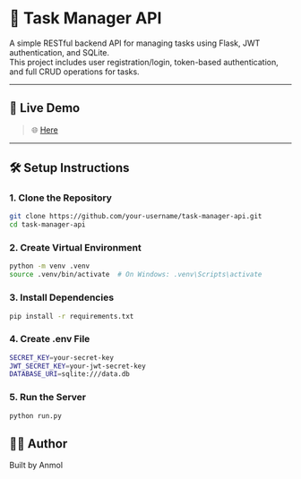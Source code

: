 # 📝 Task Manager API

A simple RESTful backend API for managing tasks using Flask, JWT authentication, and SQLite.  
This project includes user registration/login, token-based authentication, and full CRUD operations for tasks.

---

## 🚀 Live Demo

> 🌐 [Here](https://task-management-mh6r.onrender.com/api/)

---

## 🛠️ Setup Instructions

### 1. Clone the Repository

```bash
git clone https://github.com/your-username/task-manager-api.git
cd task-manager-api
```

### 2. Create Virtual Environment
```bash
python -m venv .venv
source .venv/bin/activate  # On Windows: .venv\Scripts\activate
```

### 3. Install Dependencies
```bash
pip install -r requirements.txt
```

### 4. Create .env File
```bash
SECRET_KEY=your-secret-key
JWT_SECRET_KEY=your-jwt-secret-key
DATABASE_URI=sqlite:///data.db
```

### 5. Run the Server
```bash
python run.py
```

## 👨‍💻 Author
Built by Anmol